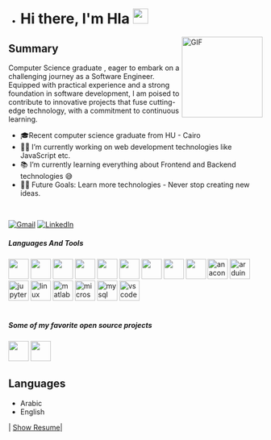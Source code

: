 - # Hi there, I'm Hla  <img width="30px" src="https://media.tenor.com/images/3b388fe03da271d2674faf85eb7c3fcd/tenor.gif" />

<img align="right" alt="GIF" height="160px" src="https://media.giphy.com/media/du3J3cXyzhj75IOgvA/giphy.gif" />

<h2> Summary </h2>
Computer Science graduate , eager to embark on a challenging journey as a Software Engineer. Equipped with practical experience and a strong foundation in software development, I am poised to contribute to innovative projects that fuse cutting-edge technology, with a commitment to continuous learning. 

- 🎓Recent computer science graduate from HU - Cairo
- 👨‍💻 I’m currently working on web development technologies like JavaScript etc.
- 📚 I’m currently learning everything about Frontend and Backend technologies 😅
- 💪🏼 Future Goals: Learn more technologies - Never stop creating new ideas.

</br>

[![Gmail](https://img.shields.io/badge/-GMAIL-D14836?style=for-the-badge&logo=gmail&logoColor=white)](hlaelgibaly22@gmail.com)
[![LinkedIn](https://img.shields.io/badge/-LINKEDIN-0077B5?style=for-the-badge&logo=linkedin&logoColor=white)](https://www.linkedin.com/in/hla-essam) 



##### Languages And Tools

<div display="flex">
  <img  height="40" width="40" src="https://cdn.jsdelivr.net/gh/devicons/devicon@latest/icons/html5/html5-original-wordmark.svg" />          
  <img  height="40" width="40" src="https://cdn.jsdelivr.net/gh/devicons/devicon@latest/icons/css3/css3-original-wordmark.svg" />
  <img  height="40" width="40" src="https://cdn.jsdelivr.net/gh/devicons/devicon@latest/icons/javascript/javascript-original.svg" />
  <img  height="40" width="40" src="https://cdn.jsdelivr.net/gh/devicons/devicon@latest/icons/c/c-original.svg" />     
  <img  height="40" width="40" src="https://cdn.jsdelivr.net/gh/devicons/devicon@latest/icons/cplusplus/cplusplus-original.svg" />
  <img  height="40" width="40" src="https://cdn.jsdelivr.net/gh/devicons/devicon@latest/icons/java/java-original-wordmark.svg" />
  <img  height="40" width="40" src="https://cdn.jsdelivr.net/gh/devicons/devicon@latest/icons/python/python-original.svg" />         
  <img  height="40" width="40" src="https://cdn.jsdelivr.net/gh/devicons/devicon@latest/icons/typescript/typescript-original.svg" />
  <img  height="40" width="40" src="https://cdn.jsdelivr.net/gh/devicons/devicon@latest/icons/azuresqldatabase/azuresqldatabase-original.svg" />
  <img  height="40" width="40" src="https://cdn.jsdelivr.net/gh/devicons/devicon/icons/anaconda/anaconda-original.svg" height="40" alt="anaconda logo"  />
  <img  height="40" width="40" src="https://cdn.jsdelivr.net/gh/devicons/devicon/icons/arduino/arduino-original.svg" height="40" alt="arduino logo"  />
  <img  height="40" width="40" src="https://cdn.jsdelivr.net/gh/devicons/devicon/icons/jupyter/jupyter-original.svg" height="40" alt="jupyter logo"  />
  <img  height="40" width="40" src="https://cdn.jsdelivr.net/gh/devicons/devicon/icons/linux/linux-original.svg" height="40" alt="linux logo"  />
  <img  height="40" width="40" src="https://cdn.jsdelivr.net/gh/devicons/devicon/icons/matlab/matlab-original.svg" height="40" alt="matlab logo"  />
  <img  height="40" width="40" src="https://cdn.jsdelivr.net/gh/devicons/devicon/icons/microsoftsqlserver/microsoftsqlserver-plain.svg" height="40" alt="microsoftsqlserver logo"  />
  <img  height="40" width="40" src="https://cdn.jsdelivr.net/gh/devicons/devicon/icons/mysql/mysql-original.svg" height="40" alt="mysql logo"  />
  <img  height="40" width="40" src="https://cdn.jsdelivr.net/gh/devicons/devicon/icons/vscode/vscode-original.svg" height="40" alt="vscode logo"  />         
</div>
<br/>

##### Some of my favorite open source projects
<img height="40" width="40" src="https://cdn.jsdelivr.net/gh/devicons/devicon@latest/icons/visualstudio/visualstudio-original.svg" />          
<img height="40" width="40" src="https://cdn.jsdelivr.net/gh/devicons/devicon@latest/icons/androidstudio/androidstudio-original-wordmark.svg" />
          


<h2> Languages </h2>

- Arabic
- English

| [Show Resume](https://docs.google.com/document/d/1bUsSnYTt31sqZ2ClUb6h7SzYar3AQAghha0a9U6OwfE/edit?usp=sharing)|

  

  
